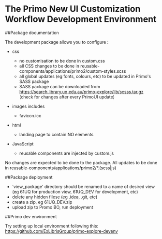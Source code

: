 
# The Primo New UI Customization Workflow Development Environment


##Package documentation

The development package allows you to configure :

- css
  - no customisation to be done in custom.css
  - all CSS changes to be done in reusable-components/applications/primo2/custom-styles.scss
  - all global updates (eg fonts, colours, etc) to be updated in Primo's SASS package
  - SASS package can be downloaded from https://search.library.uq.edu.au/primo-explore/lib/scsss.tar.gz (check for changes after every PrimoUI update)

- images includes
  - favicon.ico 
  
- html
  - landing page to contain NO elements

- JavaScript
  - reusable components are injected by custom.js
  
No changes are expected to be done to the package. All updates to be done in reusable-components/applications/primo2/*.(scss|js)

##Package deployment

- 'view_package' directory should be renamed to a name of desired view (eg 61UQ for production view, 61UQ_DEV for development, etc)
- delete any hidden filese (eg .idea, .git, etc)
- create a zip, eg 61UQ_DEV.zip
- upload zip to Promo BO, run deployment


##Primo dev environment

Try setting up local environment following this: https://github.com/ExLibrisGroup/primo-explore-devenv














